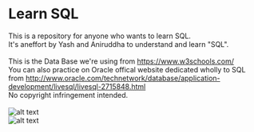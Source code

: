 # Learn SQL
This is a repository for anyone who wants to learn SQL.<br/>
It's aneffort by Yash and Aniruddha to understand and learn "SQL".<br/><br/>
This is the Data Base we're using from https://www.w3schools.com/<br/>
You can also practice on Oracle offical website dedicated wholly to SQL from http://www.oracle.com/technetwork/database/application-development/livesql/livesql-2715848.html<br/>
No copyright infringement intended.<br/><br/>
![alt text](https://github.com/aniruddha0pandey/Learn_SQL/blob/master/img/1.png)<br/>
![alt text](https://github.com/aniruddha0pandey/Learn_SQL/blob/master/img/2.png)
